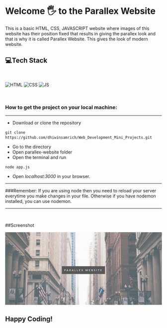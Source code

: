 # Welcome 🖐 to the Parallex Website
This is a basic HTML, CSS, JAVASCRIPT website where images of this website has their position fixed that results in giving the parallex look and that is why it is called Parallex Website. This gives the look of modern website.


## 💻Tech Stack
<br>

![HTML](https://img.shields.io/badge/html5%20-%23E34F26.svg?&style=for-the-badge&logo=html5&logoColor=white)
![CSS](https://img.shields.io/badge/css3%20-%231572B6.svg?&style=for-the-badge&logo=css3&logoColor=white)
![JS](https://img.shields.io/badge/javascript%20-%23323330.svg?&style=for-the-badge&logo=javascript&logoColor=%23F7DF1E)

<br>


### How to get the project on your local machine:

---

- Download or clone the repository

```
git clone https://github.com/dhiwinsamrich/Web_Development_Mini_Projects.git
```

- Go to the directory
- Open parallex-website folder
- Open the terminal and run 
```
node app.js
```
- Open *localhost:3000* in your browser.

*** 
###Remember: 
If you are using node then you need to reload your server everytime you make changes in your file. Otherwise if you have nodemon installed, you can use nodemon. 
***


<br>

##Screenshot

![Demo1](public/images/demo.png)
<br>


## Happy Coding!
